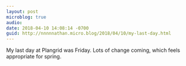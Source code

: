 ```yaml
---
layout: post
microblog: true
audio: 
date: 2018-04-10 14:08:14 -0700
guid: http://nnnnnathan.micro.blog/2018/04/10/my-last-day.html
---
```

My last day at Plangrid was Friday. Lots of change coming, which feels appropriate for spring.
